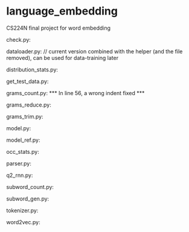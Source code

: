 # language_embedding
CS224N final project for word embedding

check.py:


dataloader.py: // current version combined with the helper (and the file removed), can be used for data-training later


distribution_stats.py:


get_test_data.py:


grams_count.py:
*** In line 56, a wrong indent fixed ***

grams_reduce.py:


grams_trim.py:


model.py:


model_ref.py:


occ_stats.py:


parser.py:


q2_rnn.py:


subword_count.py:


subword_gen.py:


tokenizer.py:


word2vec.py:




